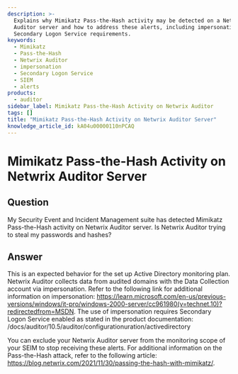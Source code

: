 ```yaml
---
description: >-
  Explains why Mimikatz Pass-the-Hash activity may be detected on a Netwrix
  Auditor server and how to address these alerts, including impersonation and
  Secondary Logon Service requirements.
keywords:
  - Mimikatz
  - Pass-the-Hash
  - Netwrix Auditor
  - impersonation
  - Secondary Logon Service
  - SIEM
  - alerts
products:
  - auditor
sidebar_label: Mimikatz Pass-the-Hash Activity on Netwrix Auditor
tags: []
title: "Mimikatz Pass-the-Hash Activity on Netwrix Auditor Server"
knowledge_article_id: kA04u00000110nPCAQ
---
```


# Mimikatz Pass-the-Hash Activity on Netwrix Auditor Server

## Question

My Security Event and Incident Management suite has detected Mimikatz Pass-the-Hash activity on Netwrix Auditor server. Is Netwrix Auditor trying to steal my passwords and hashes?

## Answer

This is an expected behavior for the set up Active Directory monitoring plan. Netwrix Auditor collects data from audited domains with the Data Collection account via impersonation. Refer to the following link for additional information on impersonation: https://learn.microsoft.com/en-us/previous-versions/windows/it-pro/windows-2000-server/cc961980(v=technet.10)?redirectedfrom=MSDN. The use of impersonation requires Secondary Logon Service enabled as stated in the product documentation: /docs/auditor/10.5/auditor/configurationuration/activedirectory

You can exclude your Netwrix Auditor server from the monitoring scope of your SEIM to stop receiving these alerts. For additional information on the Pass-the-Hash attack, refer to the following article: https://blog.netwrix.com/2021/11/30/passing-the-hash-with-mimikatz/.
